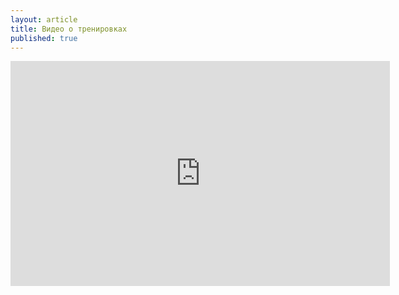```yaml
---
layout: article
title: Видео о тренировках
published: true
---
```


<iframe src="http://vk.com/video_ext.php?oid=-60111994&id=170061131&hash=a4b8d30d21e64d97&hd=1" width="607" height="360" frameborder="0"></iframe>